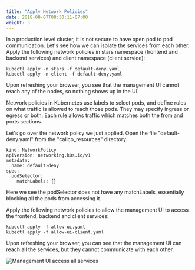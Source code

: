 ```yaml
---
title: "Apply Network Policies"
date: 2018-08-07T08:30:11-07:00
weight: 3
---
```

In a production level cluster, it is not secure to have open pod to pod communication. Let's see how we can isolate the services from each other. Apply the following network policies in stars namespace (frontend and backend services) and client namespace (client service):

```
kubectl apply -n stars -f default-deny.yaml
kubectl apply -n client -f default-deny.yaml
```
Upon refreshing your browser, you see that the management UI cannot reach any of the nodes, so nothing shows up in the UI.

Network policies in Kubernetes use labels to select pods, and define rules on what traffic is allowed to reach those pods. They may specify ingress or egress or both. Each rule allows traffic which matches both the from and ports sections.

Let's go over the network policy we just applied. Open the file "default-deny.yaml" from the "calico_resources" directory:

```
kind: NetworkPolicy
apiVersion: networking.k8s.io/v1
metadata:
  name: default-deny
spec:
  podSelector:
    matchLabels: {}
```
Here we see the podSelector does not have any matchLabels, essentially blocking all the pods from accessing it.

Apply the following network policies to allow the management UI to access the frontend, backend and client services:

```
kubectl apply -f allow-ui.yaml
kubectl apply -f allow-ui-client.yaml
```
Upon refreshing your browser, you can see that the management UI can reach all the services, but they cannot communicate with each other.

![Management UI access all services](/images/calico-mgmtui-access.png)
